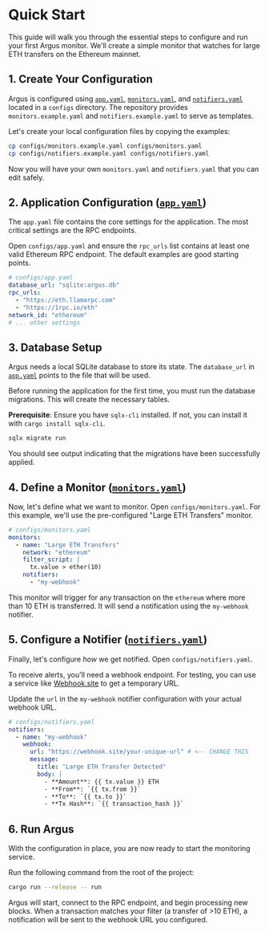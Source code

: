 # Quick Start

This guide will walk you through the essential steps to configure and run your first Argus monitor. We'll create a simple monitor that watches for large ETH transfers on the Ethereum mainnet.

## 1. Create Your Configuration

Argus is configured using [`app.yaml`](../user_guide/app_yaml.md), [`monitors.yaml`](../user_guide/monitors_yaml.md), and [`notifiers.yaml`](../user_guide/notifiers_yaml.md) located in a `configs` directory. The repository provides `monitors.example.yaml` and `notifiers.example.yaml` to serve as templates.

Let's create your local configuration files by copying the examples:

```bash
cp configs/monitors.example.yaml configs/monitors.yaml
cp configs/notifiers.example.yaml configs/notifiers.yaml
```

Now you will have your own `monitors.yaml` and `notifiers.yaml` that you can edit safely.

## 2. Application Configuration ([`app.yaml`](../user_guide/app_yaml.md))

The `app.yaml` file contains the core settings for the application. The most critical settings are the RPC endpoints.

Open `configs/app.yaml` and ensure the `rpc_urls` list contains at least one valid Ethereum RPC endpoint. The default examples are good starting points.

```yaml
# configs/app.yaml
database_url: "sqlite:argus.db"
rpc_urls:
  - "https://eth.llamarpc.com"
  - "https://1rpc.io/eth"
network_id: "ethereum"
# ... other settings
```

## 3. Database Setup

Argus needs a local SQLite database to store its state. The `database_url` in [`app.yaml`](../user_guide/app_yaml.md) points to the file that will be used.

Before running the application for the first time, you must run the database migrations. This will create the necessary tables.

**Prerequisite**: Ensure you have `sqlx-cli` installed. If not, you can install it with `cargo install sqlx-cli`.

```bash
sqlx migrate run
```

You should see output indicating that the migrations have been successfully applied.

## 4. Define a Monitor ([`monitors.yaml`](../user_guide/monitors_yaml.md))

Now, let's define what we want to monitor. Open `configs/monitors.yaml`. For this example, we'll use the pre-configured "Large ETH Transfers" monitor.

```yaml
# configs/monitors.yaml
monitors:
  - name: "Large ETH Transfers"
    network: "ethereum"
    filter_script: |
      tx.value > ether(10)
    notifiers:
      - "my-webhook"
```

This monitor will trigger for any transaction on the `ethereum` where more than 10 ETH is transferred. It will send a notification using the `my-webhook` notifier.

## 5. Configure a Notifier ([`notifiers.yaml`](../user_guide/notifiers_yaml.md))

Finally, let's configure *how* we get notified. Open `configs/notifiers.yaml`.

To receive alerts, you'll need a webhook endpoint. For testing, you can use a service like [Webhook.site](https://webhook.site/) to get a temporary URL.

Update the `url` in the `my-webhook` notifier configuration with your actual webhook URL.

```yaml
# configs/notifiers.yaml
notifiers:
  - name: "my-webhook"
    webhook:
      url: "https://webhook.site/your-unique-url" # <-- CHANGE THIS
      message:
        title: "Large ETH Transfer Detected"
        body: |
          - **Amount**: {{ tx.value }} ETH
          - **From**: `{{ tx.from }}`
          - **To**: `{{ tx.to }}`
          - **Tx Hash**: `{{ transaction_hash }}`
```

## 6. Run Argus

With the configuration in place, you are now ready to start the monitoring service.

Run the following command from the root of the project:

```bash
cargo run --release -- run
```

Argus will start, connect to the RPC endpoint, and begin processing new blocks. When a transaction matches your filter (a transfer of >10 ETH), a notification will be sent to the webhook URL you configured.
